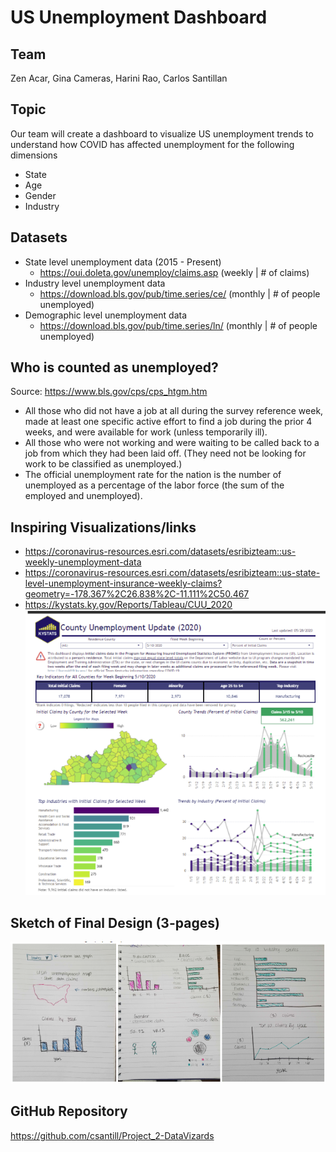 # US Unemployment Dashboard

## Team
Zen Acar, Gina Cameras, Harini Rao, Carlos Santillan

## Topic
Our team will create a dashboard to visualize US unemployment trends to understand how COVID has affected unemployment for the following dimensions
* State
* Age
* Gender
* Industry

## Datasets
* State level unemployment data (2015 - Present)
  - https://oui.doleta.gov/unemploy/claims.asp (weekly | # of claims)
* Industry level unemployment data
   - https://download.bls.gov/pub/time.series/ce/ (monthly | # of people unemployed)
* Demographic level unemployment data
   - https://download.bls.gov/pub/time.series/ln/ (monthly | # of people unemployed)

## Who is counted as unemployed?
Source: https://www.bls.gov/cps/cps_htgm.htm
* All those who did not have a job at all during the survey reference week, made at least one specific active effort to find a job during the prior 4 weeks, and were available for work (unless temporarily ill).
* All those who were not working and were waiting to be called back to a job from which they had been laid off. (They need not be looking for work to be classified as unemployed.)
* The official unemployment rate for the nation is the number of unemployed as a percentage of the labor force (the sum of the employed and unemployed).

## Inspiring Visualizations/links
* https://coronavirus-resources.esri.com/datasets/esribizteam::us-weekly-unemployment-data
* https://coronavirus-resources.esri.com/datasets/esribizteam::us-state-level-unemployment-insurance-weekly-claims?geometry=-178.367%2C26.838%2C-11.111%2C50.467
* https://kystats.ky.gov/Reports/Tableau/CUU_2020
![1-inspo](Images/inspo.png)

## Sketch of Final Design (3-pages)
![2-sketch](Images/sketch.png)

## GitHub Repository
https://github.com/csantill/Project_2-DataVizards

